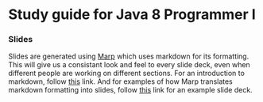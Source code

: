 # Study guide for Java 8 Programmer I


### Slides

Slides are generated using [Marp](https://yhatt.github.io/marp/) which uses
markdown for its formatting. This will give us a consistant look and feel to
every slide deck, even when different people are working on different sections.
For an introduction to markdown, follow
[this](https://daringfireball.net/projects/markdown/syntax) link. And for
examples of how Marp translates markdown formatting into slides, follow
[this](https://raw.githubusercontent.com/yhatt/marp/master/example.md) link for
an example slide deck.
